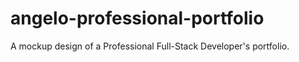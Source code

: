 # angelo-professional-portfolio
A mockup design of a Professional Full-Stack Developer's portfolio.
